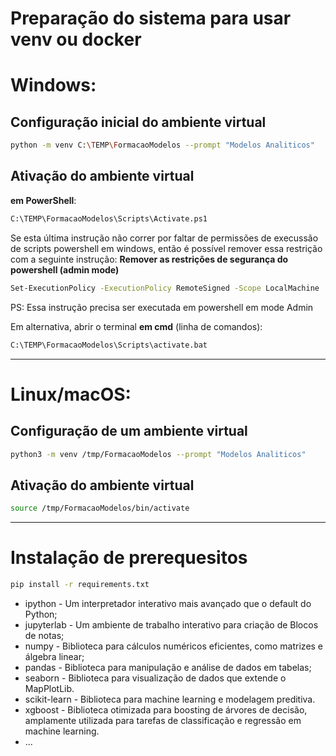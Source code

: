 # Preparação do sistema para usar venv ou docker

# Windows: 

## Configuração inicial do ambiente virtual 
```bash
python -m venv C:\TEMP\FormacaoModelos --prompt "Modelos Analiticos"
```

## Ativação do ambiente virtual

**em PowerShell**:
```bash
C:\TEMP\FormacaoModelos\Scripts\Activate.ps1
```

Se esta última instrução não correr por faltar de permissões de execussão de scripts powershell em windows, então é possível remover essa restrição com a seguinte instrução:
**Remover as restrições de segurança do powershell (admin mode)**
```bash
Set-ExecutionPolicy -ExecutionPolicy RemoteSigned -Scope LocalMachine
```
PS: Essa instrução precisa ser executada em powershell em mode Admin


Em alternativa, abrir o terminal
**em cmd** (linha de comandos):
```bash
C:\TEMP\FormacaoModelos\Scripts\activate.bat
```

* * * 

# Linux/macOS: 

## Configuração de um ambiente virtual
```bash
python3 -m venv /tmp/FormacaoModelos --prompt "Modelos Analiticos"
```

## Ativação do ambiente virtual
```bash
source /tmp/FormacaoModelos/bin/activate
```


* * * 

# Instalação de prerequesitos
```bash
pip install -r requirements.txt
```

* ipython - Um interpretador interativo mais avançado que o default do Python;
* jupyterlab - Um ambiente de trabalho interativo para criação de Blocos de notas;
* numpy - Biblioteca para cálculos numéricos eficientes, como matrizes e álgebra linear;
* pandas - Biblioteca para manipulação e análise de dados em tabelas;
* seaborn - Biblioteca para visualização de dados que extende o MapPlotLib.
* scikit-learn - Biblioteca para machine learning e modelagem preditiva.
* xgboost - Biblioteca otimizada para boosting de árvores de decisão, amplamente utilizada para tarefas de classificação e regressão em machine learning.
* ...
